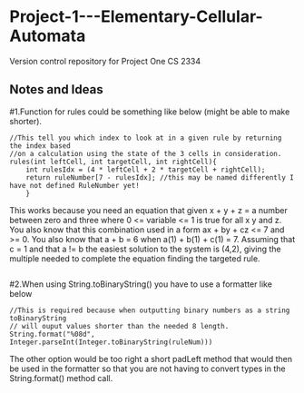 # Project-1---Elementary-Cellular-Automata
Version control repository for Project One CS 2334
## Notes and Ideas
#1.Function for rules could be something like below (might be able to make shorter).
```
//This tell you which index to look at in a given rule by returning the index based 
//on a calculation using the state of the 3 cells in consideration.
rules(int leftCell, int targetCell, int rightCell){
	int rulesIdx = (4 * leftCell + 2 * targetCell + rightCell);
	return ruleNumber[7 - rulesIdx]; //this may be named differently I have not defined RuleNumber yet!
	}
```
This works because you need an equation that given x + y + z = a number between zero and three where 0 <= variable <= 1 is true for all x y and z. You also know that this combination used in a form ax + by + cz <= 7 and >= 0. You also know that a + b = 6 when a(1) + b(1) + c(1) = 7. Assuming that c = 1 and that a != b the easiest solution to the system is (4,2), giving the multiple needed to complete the equation finding the targeted rule.
```
```
#2.When using String.toBinaryString() you have to use a formatter like below
```
//This is required because when outputting binary numbers as a string toBinaryString
// will ouput values shorter than the needed 8 length.
String.format("%08d", Integer.parseInt(Integer.toBinaryString(ruleNum)))
```
The other option would be too right a short padLeft method that would then be used in the formatter so that you are not having to convert types in the String.format() method call.
```
